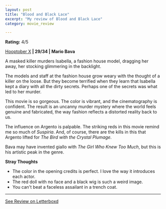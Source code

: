 ```yaml
---
layout: post
title: "Blood and Black Lace"
excerpt: "My review of Blood and Black Lace"
category: movie_review

---
```


**Rating:** 4/5

<a href="https://boxd.it/pmi12" rel="nofollow">Hooptober X</a><b> | 29/34 | Mario Bava</b>

A masked killer murders Isabella, a fashion house model, dragging her away, her stocking glimmering in the backlight.

The models and staff at the fashion house grow weary with the thought of a killer on the loose. But they become terrified when they learn that Isabella kept a diary with all the dirty secrets. Perhaps one of the secrets was what led to her murder.

This movie is so gorgeous. The color is vibrant, and the cinematography is confident. The result is an uncanny murder mystery where the world feels genuine and fabricated, the way fashion reflects a distorted reality back to us.

The influence on Argento is palpable. The striking reds in this movie remind me so much of <i>Suspiria</i>. And, of course, there are the kills in this that Argento lifted for <i>The Bird with the Crystal Plumage.</i>

Bava may have invented giallo with <i>The Girl Who Knew Too Much</i>, but this is his artistic peak in the genre.

<b>Stray Thoughts</b>
* The color in the opening credits is perfect. I love the way it introduces each actor.
* The red doll with no face and a black wig is such a weird image.
* You can't beat a faceless assailant in a trench coat.

<hr>

[See Review on Letterboxd](https://boxd.it/53JujT)
